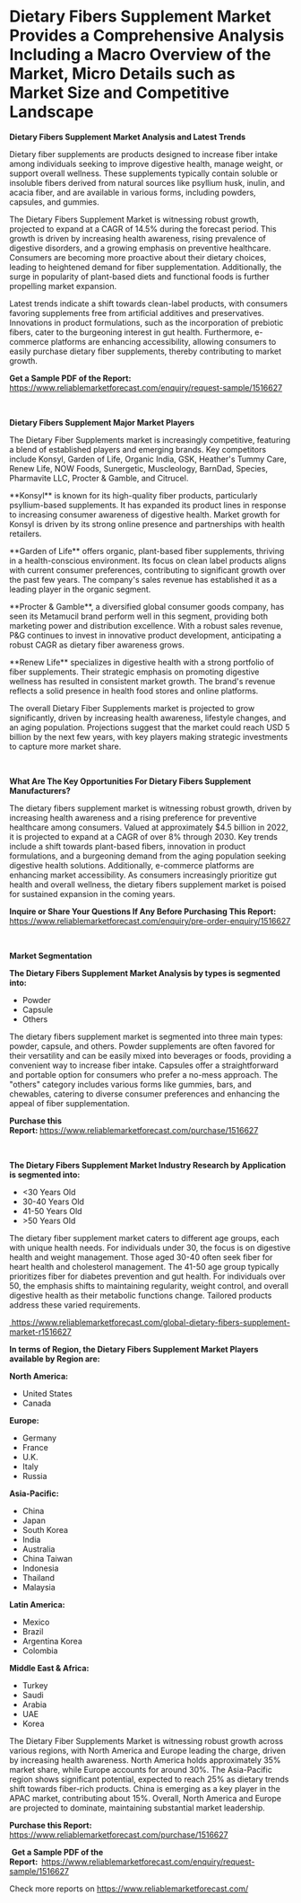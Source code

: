 <p><h1>Dietary Fibers Supplement Market Provides a Comprehensive Analysis Including a Macro Overview of the Market, Micro Details such as Market Size and Competitive Landscape</h1></p><p><strong>Dietary Fibers Supplement Market Analysis and Latest Trends</strong></p>
<p><p>Dietary fiber supplements are products designed to increase fiber intake among individuals seeking to improve digestive health, manage weight, or support overall wellness. These supplements typically contain soluble or insoluble fibers derived from natural sources like psyllium husk, inulin, and acacia fiber, and are available in various forms, including powders, capsules, and gummies.</p><p>The Dietary Fibers Supplement Market is witnessing robust growth, projected to expand at a CAGR of 14.5% during the forecast period. This growth is driven by increasing health awareness, rising prevalence of digestive disorders, and a growing emphasis on preventive healthcare. Consumers are becoming more proactive about their dietary choices, leading to heightened demand for fiber supplementation. Additionally, the surge in popularity of plant-based diets and functional foods is further propelling market expansion.</p><p>Latest trends indicate a shift towards clean-label products, with consumers favoring supplements free from artificial additives and preservatives. Innovations in product formulations, such as the incorporation of prebiotic fibers, cater to the burgeoning interest in gut health. Furthermore, e-commerce platforms are enhancing accessibility, allowing consumers to easily purchase dietary fiber supplements, thereby contributing to market growth.</p></p>
<p><strong>Get a Sample PDF of the Report:&nbsp;</strong> <a href="https://www.reliablemarketforecast.com/enquiry/request-sample/1516627?utm_campaign=3538&utm_medium=2&utm_source=Github&utm_content=ia&utm_term=30032025&utm_id=dietary-fibers-supplement">https://www.reliablemarketforecast.com/enquiry/request-sample/1516627</a></p>
<p>&nbsp;</p>
<p><strong>Dietary Fibers Supplement Major Market Players</strong></p>
<p><p>The Dietary Fiber Supplements market is increasingly competitive, featuring a blend of established players and emerging brands. Key competitors include Konsyl, Garden of Life, Organic India, GSK, Heather's Tummy Care, Renew Life, NOW Foods, Sunergetic, Muscleology, BarnDad, Species, Pharmavite LLC, Procter & Gamble, and Citrucel.</p><p>**Konsyl** is known for its high-quality fiber products, particularly psyllium-based supplements. It has expanded its product lines in response to increasing consumer awareness of digestive health. Market growth for Konsyl is driven by its strong online presence and partnerships with health retailers.</p><p>**Garden of Life** offers organic, plant-based fiber supplements, thriving in a health-conscious environment. Its focus on clean label products aligns with current consumer preferences, contributing to significant growth over the past few years. The company's sales revenue has established it as a leading player in the organic segment.</p><p>**Procter & Gamble**, a diversified global consumer goods company, has seen its Metamucil brand perform well in this segment, providing both marketing power and distribution excellence. With a robust sales revenue, P&G continues to invest in innovative product development, anticipating a robust CAGR as dietary fiber awareness grows.</p><p>**Renew Life** specializes in digestive health with a strong portfolio of fiber supplements. Their strategic emphasis on promoting digestive wellness has resulted in consistent market growth. The brand's revenue reflects a solid presence in health food stores and online platforms.</p><p>The overall Dietary Fiber Supplements market is projected to grow significantly, driven by increasing health awareness, lifestyle changes, and an aging population. Projections suggest that the market could reach USD 5 billion by the next few years, with key players making strategic investments to capture more market share.</p></p>
<p>&nbsp;</p>
<p><strong>What Are The Key Opportunities For Dietary Fibers Supplement Manufacturers?</strong></p>
<p><p>The dietary fibers supplement market is witnessing robust growth, driven by increasing health awareness and a rising preference for preventive healthcare among consumers. Valued at approximately $4.5 billion in 2022, it is projected to expand at a CAGR of over 8% through 2030. Key trends include a shift towards plant-based fibers, innovation in product formulations, and a burgeoning demand from the aging population seeking digestive health solutions. Additionally, e-commerce platforms are enhancing market accessibility. As consumers increasingly prioritize gut health and overall wellness, the dietary fibers supplement market is poised for sustained expansion in the coming years.</p></p>
<p><strong>Inquire or Share Your Questions If Any Before Purchasing This Report:</strong> <a href="https://www.reliablemarketforecast.com/enquiry/pre-order-enquiry/1516627?utm_campaign=3538&utm_medium=2&utm_source=Github&utm_content=ia&utm_term=30032025&utm_id=dietary-fibers-supplement">https://www.reliablemarketforecast.com/enquiry/pre-order-enquiry/1516627</a></p>
<p>&nbsp;</p>
<p><strong>Market Segmentation</strong></p>
<p><strong>The Dietary Fibers Supplement Market Analysis by types is segmented into:</strong></p>
<p><ul><li>Powder</li><li>Capsule</li><li>Others</li></ul></p>
<p><p>The dietary fibers supplement market is segmented into three main types: powder, capsule, and others. Powder supplements are often favored for their versatility and can be easily mixed into beverages or foods, providing a convenient way to increase fiber intake. Capsules offer a straightforward and portable option for consumers who prefer a no-mess approach. The "others" category includes various forms like gummies, bars, and chewables, catering to diverse consumer preferences and enhancing the appeal of fiber supplementation.</p></p>
<p><strong>Purchase this Report:&nbsp;</strong><a href="https://www.reliablemarketforecast.com/purchase/1516627?utm_campaign=3538&utm_medium=2&utm_source=Github&utm_content=ia&utm_term=30032025&utm_id=dietary-fibers-supplement">https://www.reliablemarketforecast.com/purchase/1516627</a></p>
<p>&nbsp;</p>
<p><strong>The Dietary Fibers Supplement Market Industry Research by Application is segmented into:</strong></p>
<p><ul><li><30 Years Old</li><li>30-40 Years Old</li><li>41-50 Years Old</li><li>>50 Years Old</li></ul></p>
<p><p>The dietary fiber supplement market caters to different age groups, each with unique health needs. For individuals under 30, the focus is on digestive health and weight management. Those aged 30-40 often seek fiber for heart health and cholesterol management. The 41-50 age group typically prioritizes fiber for diabetes prevention and gut health. For individuals over 50, the emphasis shifts to maintaining regularity, weight control, and overall digestive health as their metabolic functions change. Tailored products address these varied requirements.</p></p>
<p><a href="https://www.reliablemarketforecast.com/global-dietary-fibers-supplement-market-r1516627?utm_campaign=3538&utm_medium=2&utm_source=Github&utm_content=ia&utm_term=30032025&utm_id=dietary-fibers-supplement">&nbsp;https://www.reliablemarketforecast.com/global-dietary-fibers-supplement-market-r1516627</a></p>
<p><strong>In terms of Region, the Dietary Fibers Supplement Market Players available by Region are:</strong></p>
<p>
    <p> <strong> North America: </strong>
        <ul>
            <li>United States</li>
            <li>Canada</li>
        </ul>
        </p> 
    <p> <strong> Europe: </strong>
        <ul>
            <li>Germany</li>
            <li>France</li>
            <li>U.K.</li>
            <li>Italy</li>
            <li>Russia</li>
        </ul>
        </p> 
    <p> <strong> Asia-Pacific: </strong>
        <ul>
            <li>China</li>
            <li>Japan</li>
            <li>South Korea</li>
            <li>India</li>
            <li>Australia</li>
            <li>China Taiwan</li>
            <li>Indonesia</li>
            <li>Thailand</li>
            <li>Malaysia</li>
        </ul>
        </p> 
    <p> <strong> Latin America: </strong>
        <ul>
            <li>Mexico</li>
            <li>Brazil</li>
            <li>Argentina Korea</li>
            <li>Colombia</li>
        </ul>
        </p> 
    <p> <strong> Middle East & Africa: </strong>
        <ul>
            <li>Turkey</li>
            <li>Saudi</li>
            <li>Arabia</li>
            <li>UAE</li>
            <li>Korea</li>
        </ul>
    </p>
    </p>
<p><p>The Dietary Fiber Supplements Market is witnessing robust growth across various regions, with North America and Europe leading the charge, driven by increasing health awareness. North America holds approximately 35% market share, while Europe accounts for around 30%. The Asia-Pacific region shows significant potential, expected to reach 25% as dietary trends shift towards fiber-rich products. China is emerging as a key player in the APAC market, contributing about 15%. Overall, North America and Europe are projected to dominate, maintaining substantial market leadership.</p></p>
<p><strong>Purchase this Report: </strong><a href="https://www.reliablemarketforecast.com/purchase/1516627?utm_campaign=3538&utm_medium=2&utm_source=Github&utm_content=ia&utm_term=30032025&utm_id=dietary-fibers-supplement">https://www.reliablemarketforecast.com/purchase/1516627</a></p>
<p>&nbsp;<strong>Get a Sample PDF of the Report:&nbsp;&nbsp;</strong><a href="https://www.reliablemarketforecast.com/enquiry/request-sample/1516627?utm_campaign=3538&utm_medium=2&utm_source=Github&utm_content=ia&utm_term=30032025&utm_id=dietary-fibers-supplement">https://www.reliablemarketforecast.com/enquiry/request-sample/1516627</a></p>
<p><strong></strong></p>
<p>Check more reports on <a href="https://www.reliablemarketforecast.com/?utm_campaign=3538&utm_medium=2&utm_source=Github&utm_content=ia&utm_term=30032025&utm_id=dietary-fibers-supplement">https://www.reliablemarketforecast.com/</a></p>